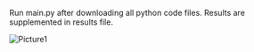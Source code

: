 Run main.py after downloading all python code files. Results are supplemented in results file.


![Picture1](https://github.com/amirkazi99/ParsUVOCP/assets/83756179/af5a6fd3-9560-4c9d-8b15-8f943b717b11)
